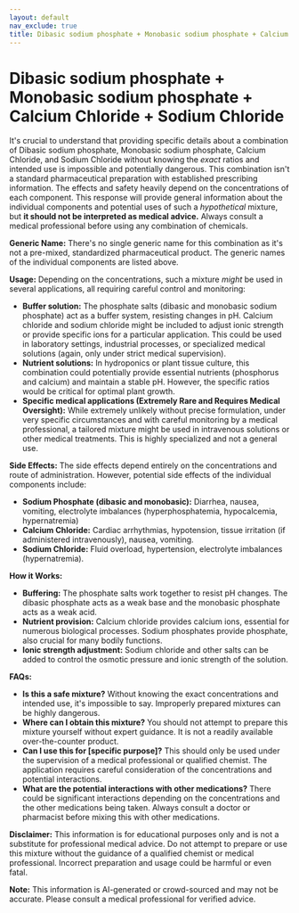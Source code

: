 ```yaml
---
layout: default
nav_exclude: true
title: Dibasic sodium phosphate + Monobasic sodium phosphate + Calcium Chloride + Sodium Chloride
---
```


# Dibasic sodium phosphate + Monobasic sodium phosphate + Calcium Chloride + Sodium Chloride

It's crucial to understand that providing specific details about a combination of Dibasic sodium phosphate, Monobasic sodium phosphate, Calcium Chloride, and Sodium Chloride without knowing the *exact* ratios and intended use is impossible and potentially dangerous.  This combination isn't a standard pharmaceutical preparation with established prescribing information.  The effects and safety heavily depend on the concentrations of each component.  This response will provide general information about the individual components and potential uses of such a *hypothetical* mixture, but **it should not be interpreted as medical advice.**  Always consult a medical professional before using any combination of chemicals.


**Generic Name:**  There's no single generic name for this combination as it's not a pre-mixed, standardized pharmaceutical product.  The generic names of the individual components are listed above.

**Usage:**  Depending on the concentrations, such a mixture *might* be used in several applications, all requiring careful control and monitoring:

* **Buffer solution:** The phosphate salts (dibasic and monobasic sodium phosphate) act as a buffer system, resisting changes in pH. Calcium chloride and sodium chloride might be included to adjust ionic strength or provide specific ions for a particular application. This could be used in laboratory settings, industrial processes, or specialized medical solutions (again, only under strict medical supervision).
* **Nutrient solutions:** In hydroponics or plant tissue culture, this combination could potentially provide essential nutrients (phosphorus and calcium) and maintain a stable pH.  However, the specific ratios would be critical for optimal plant growth.
* **Specific medical applications (Extremely Rare and Requires Medical Oversight):**  While extremely unlikely without precise formulation, under very specific circumstances and with careful monitoring by a medical professional, a tailored mixture might be used in intravenous solutions or other medical treatments. This is highly specialized and not a general use.

**Side Effects:** The side effects depend entirely on the concentrations and route of administration.  However, potential side effects of the individual components include:

* **Sodium Phosphate (dibasic and monobasic):** Diarrhea, nausea, vomiting, electrolyte imbalances (hyperphosphatemia, hypocalcemia, hypernatremia)
* **Calcium Chloride:**  Cardiac arrhythmias, hypotension, tissue irritation (if administered intravenously), nausea, vomiting.
* **Sodium Chloride:**  Fluid overload, hypertension, electrolyte imbalances (hypernatremia).

**How it Works:**

* **Buffering:** The phosphate salts work together to resist pH changes.  The dibasic phosphate acts as a weak base and the monobasic phosphate acts as a weak acid.
* **Nutrient provision:**  Calcium chloride provides calcium ions, essential for numerous biological processes. Sodium phosphates provide phosphate, also crucial for many bodily functions.
* **Ionic strength adjustment:** Sodium chloride and other salts can be added to control the osmotic pressure and ionic strength of the solution.

**FAQs:**

* **Is this a safe mixture?**  Without knowing the exact concentrations and intended use, it's impossible to say.  Improperly prepared mixtures can be highly dangerous.
* **Where can I obtain this mixture?**  You should not attempt to prepare this mixture yourself without expert guidance. It is not a readily available over-the-counter product.
* **Can I use this for [specific purpose]?** This should only be used under the supervision of a medical professional or qualified chemist. The application requires careful consideration of the concentrations and potential interactions.
* **What are the potential interactions with other medications?**  There could be significant interactions depending on the concentrations and the other medications being taken.  Always consult a doctor or pharmacist before mixing this with other medications.


**Disclaimer:** This information is for educational purposes only and is not a substitute for professional medical advice.  Do not attempt to prepare or use this mixture without the guidance of a qualified chemist or medical professional.  Incorrect preparation and usage could be harmful or even fatal.


**Note:** This information is AI-generated or crowd-sourced and may not be accurate. Please consult a medical professional for verified advice.